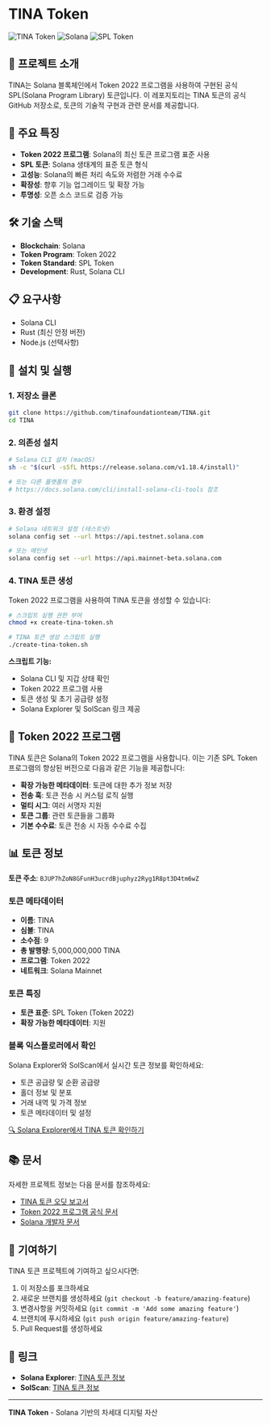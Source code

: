 # TINA Token

![TINA Token](https://img.shields.io/badge/Token-2022-blue)
![Solana](https://img.shields.io/badge/Blockchain-Solana-purple)
![SPL Token](https://img.shields.io/badge/Standard-SPL%20Token-green)

## 📖 프로젝트 소개

TINA는 Solana 블록체인에서 Token 2022 프로그램을 사용하여 구현된 공식 SPL(Solana Program Library) 토큰입니다. 이 레포지토리는 TINA 토큰의 공식 GitHub 저장소로, 토큰의 기술적 구현과 관련 문서를 제공합니다.

## 🚀 주요 특징

- **Token 2022 프로그램**: Solana의 최신 토큰 프로그램 표준 사용
- **SPL 토큰**: Solana 생태계의 표준 토큰 형식
- **고성능**: Solana의 빠른 처리 속도와 저렴한 거래 수수료
- **확장성**: 향후 기능 업그레이드 및 확장 가능
- **투명성**: 오픈 소스 코드로 검증 가능

## 🛠️ 기술 스택

- **Blockchain**: Solana
- **Token Program**: Token 2022
- **Token Standard**: SPL Token
- **Development**: Rust, Solana CLI

## 📋 요구사항

- Solana CLI
- Rust (최신 안정 버전)
- Node.js (선택사항)

## 🚀 설치 및 실행

### 1. 저장소 클론

```bash
git clone https://github.com/tinafoundationteam/TINA.git
cd TINA
```

### 2. 의존성 설치

```bash
# Solana CLI 설치 (macOS)
sh -c "$(curl -sSfL https://release.solana.com/v1.18.4/install)"

# 또는 다른 플랫폼의 경우
# https://docs.solana.com/cli/install-solana-cli-tools 참조
```

### 3. 환경 설정

```bash
# Solana 네트워크 설정 (테스트넷)
solana config set --url https://api.testnet.solana.com

# 또는 메인넷
solana config set --url https://api.mainnet-beta.solana.com
```

### 4. TINA 토큰 생성

Token 2022 프로그램을 사용하여 TINA 토큰을 생성할 수 있습니다:

```bash
# 스크립트 실행 권한 부여
chmod +x create-tina-token.sh

# TINA 토큰 생성 스크립트 실행
./create-tina-token.sh
```

**스크립트 기능:**
- Solana CLI 및 지갑 상태 확인
- Token 2022 프로그램 사용
- 토큰 생성 및 초기 공급량 설정
- Solana Explorer 및 SolScan 링크 제공

## 🔧 Token 2022 프로그램

TINA 토큰은 Solana의 Token 2022 프로그램을 사용합니다. 이는 기존 SPL Token 프로그램의 향상된 버전으로 다음과 같은 기능을 제공합니다:

- **확장 가능한 메타데이터**: 토큰에 대한 추가 정보 저장
- **전송 훅**: 토큰 전송 시 커스텀 로직 실행
- **멀티 시그**: 여러 서명자 지원
- **토큰 그룹**: 관련 토큰들을 그룹화
- **기본 수수료**: 토큰 전송 시 자동 수수료 수집

## 📊 토큰 정보

**토큰 주소**: `BJUP7hZoN8GFunH3ucrdBjuphyz2Ryg1R8pt3D4tm6wZ`

### 토큰 메타데이터
- **이름**: TINA
- **심볼**: TINA
- **소수점**: 9
- **총 발행량**: 5,000,000,000 TINA
- **프로그램**: Token 2022
- **네트워크**: Solana Mainnet

### 토큰 특징
- **토큰 표준**: SPL Token (Token 2022)
- **확장 가능한 메타데이터**: 지원

### 블록 익스플로러에서 확인
Solana Explorer와 SolScan에서 실시간 토큰 정보를 확인하세요:
- 토큰 공급량 및 순환 공급량
- 홀더 정보 및 분포
- 거래 내역 및 가격 정보
- 토큰 메타데이터 및 설정

[🔍 Solana Explorer에서 TINA 토큰 확인하기](https://explorer.solana.com/address/BJUP7hZoN8GFunH3ucrdBjuphyz2Ryg1R8pt3D4tm6wZ)

## 📚 문서

자세한 프로젝트 정보는 다음 문서를 참조하세요:

- [TINA 토큰 오딧 보고서](document/CertoraToken2022Audit-2024-05-24.pdf)
- [Token 2022 프로그램 공식 문서](https://spl.solana.com/token-2022)
- [Solana 개발자 문서](https://docs.solana.com/)

## 🤝 기여하기

TINA 토큰 프로젝트에 기여하고 싶으시다면:

1. 이 저장소를 포크하세요
2. 새로운 브랜치를 생성하세요 (`git checkout -b feature/amazing-feature`)
3. 변경사항을 커밋하세요 (`git commit -m 'Add some amazing feature'`)
4. 브랜치에 푸시하세요 (`git push origin feature/amazing-feature`)
5. Pull Request를 생성하세요

## 🔗 링크

- **Solana Explorer**: [TINA 토큰 정보](https://explorer.solana.com/address/BJUP7hZoN8GFunH3ucrdBjuphyz2Ryg1R8pt3D4tm6wZ)
- **SolScan**: [TINA 토큰 정보](https://solscan.io/token/BJUP7hZoN8GFunH3ucrdBjuphyz2Ryg1R8pt3D4tm6wZ)

---

**TINA Token** - Solana 기반의 차세대 디지털 자산
